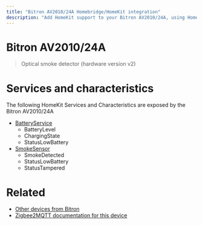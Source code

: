 ```yaml
---
title: "Bitron AV2010/24A Homebridge/HomeKit integration"
description: "Add HomeKit support to your Bitron AV2010/24A, using Homebridge, Zigbee2MQTT and homebridge-z2m."
---
```

<!---
This file has been GENERATED using src/docgen/docgen.ts
DO NOT EDIT THIS FILE MANUALLY!
-->
# Bitron AV2010/24A
> Optical smoke detector (hardware version v2)


# Services and characteristics
The following HomeKit Services and Characteristics are exposed by
the Bitron AV2010/24A

* [BatteryService](../../battery.md)
  * BatteryLevel
  * ChargingState
  * StatusLowBattery
* [SmokeSensor](../../sensors.md)
  * SmokeDetected
  * StatusLowBattery
  * StatusTampered


# Related
* [Other devices from Bitron](../index.md#bitron)
* [Zigbee2MQTT documentation for this device](https://www.zigbee2mqtt.io/devices/AV2010_24A.html)